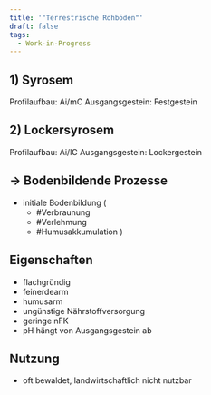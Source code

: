 ```yaml
---
title: '"Terrestrische Rohböden"'
draft: false
tags:
  - Work-in-Progress
---
```


## 1) Syrosem

Profilaufbau: Ai/mC
Ausgangsgestein: Festgestein

## 2) Lockersyrosem

Profilaufbau: Ai/lC
Ausgangsgestein: Lockergestein
## -> Bodenbildende Prozesse
- initiale Bodenbildung (
	- #Verbraunung
	- #Verlehmung
	- #Humusakkumulation )

## Eigenschaften
- flachgründig
- feinerdearm
- humusarm
- ungünstige Nährstoffversorgung
- geringe nFK
- pH hängt von Ausgangsgestein ab

## Nutzung
- oft bewaldet, landwirtschaftlich nicht nutzbar